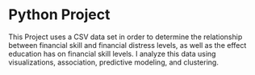 # Python Project

This Project uses a CSV data set in order to determine the relationship between financial skill and financial distress levels, as well as the effect
education has on financial skill levels. I analyze this data using visualizations, association, predictive modeling, and clustering. 
